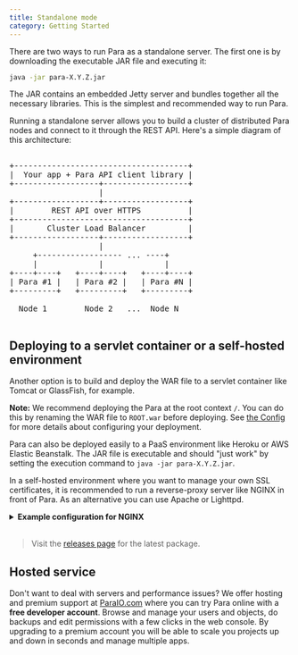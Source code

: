 ```yaml
---
title: Standalone mode
category: Getting Started
---
```


There are two ways to run Para as a standalone server. The first one is by downloading the executable JAR file and executing it:

```bash
java -jar para-X.Y.Z.jar
```

The JAR contains an embedded Jetty server and bundles together all the necessary libraries. This is the simplest and
recommended way to run Para.

Running a standalone server allows you to build a cluster of distributed Para nodes and connect to it
through the REST API. Here's a simple diagram of this architecture:

<pre>

+-------------------------------------+
|  Your app + Para API client library |
+------------------+------------------+
                   |
+------------------+------------------+
|        REST API over HTTPS          |
+-------------------------------------+
|       Cluster Load Balancer         |
+------------------+------------------+
                   |
     +------------------ ... ----+
     |             |             |
+----+----+   +----+----+   +----+----+
| Para #1 |   | Para #2 |   | Para #N |
+---------+   +---------+   +---------+

  Node 1        Node 2   ...  Node N

</pre>

## Deploying to a servlet container or a self-hosted environment

Another option is to build and deploy the WAR file to a servlet container like Tomcat or GlassFish, for example.

**Note:** We recommend deploying the Para at the root context `/`. You can do this by renaming the WAR file
to `ROOT.war` before deploying. See [the Config](#005-config) for more details about configuring your deployment.

Para can also be deployed easily to a PaaS environment like Heroku or AWS Elastic Beanstalk. The JAR file is executable
and should "just work" by setting the execution command to `java -jar para-X.Y.Z.jar`.

In a self-hosted environment where you want to manage your own SSL certificates, it is recommended to run a
reverse-proxy server like NGINX in front of Para. As an alternative you can use Apache or Lighttpd.

<details><summary><b>Example configuration for NGINX</b></summary>
<pre><code>
server_tokens off;
add_header X-XSS-Protection "1; mode=block";
add_header X-Content-Type-Options nosniff;

server {
	listen 80 default_server;
	listen [::]:80 default_server;
	server_name www.domain.com domain.com;

	# Redirect all HTTP requests to HTTPS with a 301 Moved Permanently response.
	return 301 https://$host$request_uri;
}

server {
	listen 443 ssl http2;
	listen [::]:443 ssl http2;
	server_name www.domain.com domain.com;

	# certs sent to the client in SERVER HELLO are concatenated in ssl_certificate
	ssl_certificate /path/to/signed_cert_plus_intermediates;
	ssl_certificate_key /path/to/private_key;
	ssl_session_timeout 1d;
	ssl_session_cache shared:SSL:50m;
	ssl_session_tickets off;

	# modern configuration. tweak to your needs.
	ssl_protocols TLSv1.2;
	ssl_ciphers 'ECDHE-ECDSA-AES256-GCM-SHA384:ECDHE-RSA-AES256-GCM-SHA384:ECDHE-ECDSA-CHACHA20-POLY1305:ECDHE-RSA-CHACHA20-POLY1305:ECDHE-ECDSA-AES128-GCM-SHA256:ECDHE-RSA-AES128-GCM-SHA256:ECDHE-ECDSA-AES256-SHA384:ECDHE-RSA-AES256-SHA384:ECDHE-ECDSA-AES128-SHA256:ECDHE-RSA-AES128-SHA256';
	ssl_prefer_server_ciphers on;

	# HSTS (ngx_http_headers_module is required) (15768000 seconds = 6 months)
	add_header Strict-Transport-Security max-age=15768000;

	# OCSP Stapling - fetch OCSP records from URL in ssl_certificate and cache them
	ssl_stapling on;
	ssl_stapling_verify on;

	# Verify chain of trust of OCSP response using Root CA and Intermediate certs
	ssl_trusted_certificate /path/to/root_CA_cert_plus_intermediates;

	# Cloudflare DNS
	resolver 1.1.1.1;

	# Required for LE certificate enrollment using certbot
	location '/.well-known/acme-challenge' {
		default_type "text/plain";
		root /var/www/html;
	}

	location / {
		proxy_pass http://localhost:8080;
		proxy_set_header X-Real-IP $remote_addr;
		proxy_set_header X-Forwarded-For $proxy_add_x_forwarded_for;
		proxy_set_header X-Forwarded-Proto https;
		proxy_set_header Host $http_host;
	}
}
</pre></code>
</details>

<br>

> Visit the [releases page](https://github.com/erudika/para/releases) for the latest package.

## Hosted service

Don't want to deal with servers and performance issues? We offer hosting and premium support at
[ParaIO.com](https://paraio.com) where you can try Para online with a **free developer account**.
Browse and manage your users and objects, do backups and edit permissions with a few clicks in the web console.
By upgrading to a premium account you will be able to scale you projects up and down in seconds and manage multiple apps.